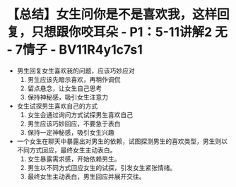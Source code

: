 # 【总结】女生问你是不是喜欢我，这样回复，只想跟你咬耳朵 - P1：5-11讲解2 无 - 7情子 - BV11R4y1c7s1

-   男生回复女生喜欢我的问题，应该巧妙应对
    1.  男生应该先暗示喜欢，再稍作调侃
    2.  留点悬念，让女生自己思考
    3.  保持神秘感，吸引女生注意力
-   女生试探男生喜欢自己的方式
    1.  女生会通过询问方式试探男生喜欢自己
    2.  男生应该巧妙回应，不要急于表白
    3.  保持一定神秘感，吸引女生兴趣
-   一个女生在聊天中暴露出对男生的依赖，试图探测男生的喜欢类型，男生则以不同方式回应，最终女生主动表白。
    1.  女生暴露需求感，开始依赖男生。
    2.  男生以不同方式回应女生的试探，引发女生紧张情绪。
    3.  最终女生主动表白，男生回应并展开交往。